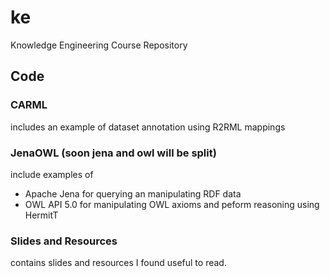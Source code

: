 # ke
Knowledge Engineering Course Repository


## Code

### CARML

includes an example of dataset annotation using R2RML mappings


### JenaOWL (soon jena and owl will be split)

include examples of 

- Apache Jena for querying an manipulating RDF data
- OWL API 5.0 for manipulating OWL axioms and peform reasoning using HermitT

### Slides and Resources

contains slides and resources I found useful to read. 
